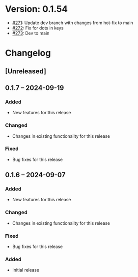 # Version: 0.1.54

* [#271](https://github.com/ConductionNL/openconnector/pull/271): Update dev branch with changes from hot-fix to main
* [#272](https://github.com/ConductionNL/openconnector/pull/272): Fix for dots in keys
* [#273](https://github.com/ConductionNL/openconnector/pull/273): Dev to main


# Changelog

## [Unreleased]
## 0.1.7 – 2024-09-19
### Added
- New features for this release

### Changed
- Changes in existing functionality for this release

### Fixed
- Bug fixes for this release

## 0.1.6 – 2024-09-07
### Added
- New features for this release

### Changed
- Changes in existing functionality for this release

### Fixed
- Bug fixes for this release

### Added
- Initial release

